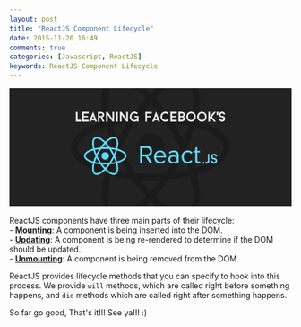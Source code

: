 ```yaml
---
layout: post
title: "ReactJS Component Lifecycle"
date: 2015-11-20 16:49
comments: true
categories: [Javascript, ReactJS]
keywords: ReactJS Component Lifecycle
---
```


<p>
  <img src="/images/reactjs.png" width="600" alt="ReactJS Component Lifecycle" />
</p>

<p>
  ReactJS components have three main parts of their lifecycle:<br/>
  - <strong><a href="/blog/2015/11/20/reactjs-component-lifecycle-mounting/">Mounting</a></strong>: A component is being inserted into the DOM.<br/>
  - <strong><a href="/blog/2015/11/21/reactjs-component-lifecycle-updating/">Updating</a></strong>: A component is being re-rendered to determine if the DOM should be updated.<br/>
  - <strong><a href="/blog/2015/11/21/reactjs-component-lifecycle-unmounting/">Unmounting</a></strong>: A component is being removed from the DOM.
</p>

<p>
  ReactJS provides lifecycle methods that you can specify to hook into this process. We provide <code>will</code> methods, which are called right before something happens, and <code>did</code> methods which are called right after something happens.
</p>

<p>
  So far go good, That's it!!! See ya!!! :)
</p>
